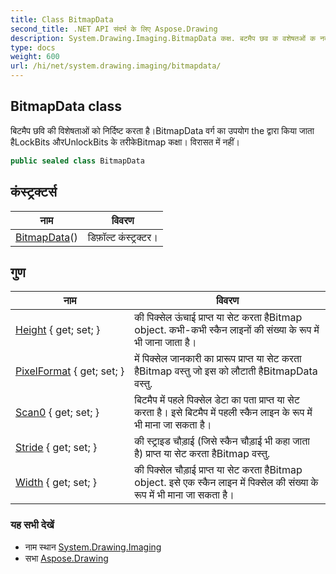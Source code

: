 ```yaml
---
title: Class BitmapData
second_title: .NET API संदर्भ के लिए Aspose.Drawing
description: System.Drawing.Imaging.BitmapData कक्ष. बटमैप छव क वशेषतओं क नर्दष्ट करत हैBitmapData वर्ग क उपयग the द्वर कय जत हैLockBits औरUnlockBits के तरकेBitmap कक्ष वरसत में नहं
type: docs
weight: 600
url: /hi/net/system.drawing.imaging/bitmapdata/
---
```

## BitmapData class

बिटमैप छवि की विशेषताओं को निर्दिष्ट करता है।BitmapData वर्ग का उपयोग the द्वारा किया जाता हैLockBits औरUnlockBits के तरीकेBitmap कक्षा। विरासत में नहीं।

```csharp
public sealed class BitmapData
```

## कंस्ट्रक्टर्स

| नाम | विवरण |
| --- | --- |
| [BitmapData](bitmapdata/)() | डिफ़ॉल्ट कंस्ट्रक्टर। |

## गुण

| नाम | विवरण |
| --- | --- |
| [Height](../../system.drawing.imaging/bitmapdata/height/) { get; set; } | की पिक्सेल ऊंचाई प्राप्त या सेट करता हैBitmap object. कभी-कभी स्कैन लाइनों की संख्या के रूप में भी जाना जाता है। |
| [PixelFormat](../../system.drawing.imaging/bitmapdata/pixelformat/) { get; set; } | में पिक्सेल जानकारी का प्रारूप प्राप्त या सेट करता हैBitmap वस्तु जो इस को लौटाती हैBitmapData वस्तु. |
| [Scan0](../../system.drawing.imaging/bitmapdata/scan0/) { get; set; } | बिटमैप में पहले पिक्सेल डेटा का पता प्राप्त या सेट करता है। इसे बिटमैप में पहली स्कैन लाइन के रूप में भी माना जा सकता है। |
| [Stride](../../system.drawing.imaging/bitmapdata/stride/) { get; set; } | की स्ट्राइड चौड़ाई (जिसे स्कैन चौड़ाई भी कहा जाता है) प्राप्त या सेट करता हैBitmap वस्तु. |
| [Width](../../system.drawing.imaging/bitmapdata/width/) { get; set; } | की पिक्सेल चौड़ाई प्राप्त या सेट करता हैBitmap object. इसे एक स्कैन लाइन में पिक्सेल की संख्या के रूप में भी माना जा सकता है। |

### यह सभी देखें

* नाम स्थान [System.Drawing.Imaging](../../system.drawing.imaging/)
* सभा [Aspose.Drawing](../../)


